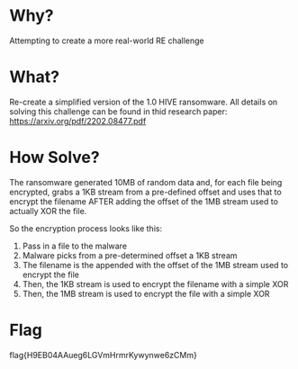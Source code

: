 # Why?
Attempting to create a more real-world RE challenge

# What? 
Re-create a simplified version of the 1.0 HIVE ransomware. All details
on solving this challenge can be found in thid research paper:
https://arxiv.org/pdf/2202.08477.pdf

# How Solve?
The ransomware generated 10MB of random data and, for each file being
encrypted, grabs a 1KB stream from a pre-defined offset and uses that
to encrypt the filename AFTER adding the offset of the 1MB stream used
to actually XOR the file. 

So the encryption process looks like this:
1. Pass in a file to the malware
2. Malware picks from a pre-determined offset a 1KB stream
3. The filename is the appended with the offset of the 1MB stream used to encrypt the file
4. Then, the 1KB stream is used to encrypt the filename with a simple XOR
5. Then, the 1MB stream is used to encrypt the file with a simple XOR

# Flag
flag{H9EB04AAueg6LGVmHrmrKywynwe6zCMm}
